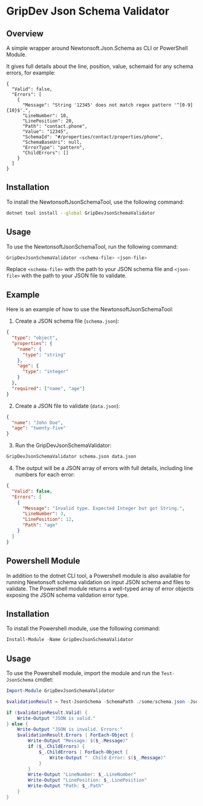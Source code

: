 # GripDev Json Schema Validator

## Overview

A simple wrapper around Newtonsoft.Json.Schema as CLI or PowerShell Module.

It gives full details about the line, position, value, schemaid for any schema errors, for example:

```
{
  "Valid": false,
  "Errors": [
    {
      "Message": "String '12345' does not match regex pattern '^[0-9]{10}$'.",
      "LineNumber": 10,
      "LinePosition": 20,
      "Path": "contact.phone",
      "Value": "12345",
      "SchemaId": "#/properties/contact/properties/phone",
      "SchemaBaseUri": null,
      "ErrorType": "pattern",
      "ChildErrors": []
    }
  ]
}
```

## Installation

To install the NewtonsoftJsonSchemaTool, use the following command:

```sh
dotnet tool install --global GripDevJsonSchemaValidator
```

## Usage

To use the NewtonsoftJsonSchemaTool, run the following command:

```sh
GripDevJsonSchemaValidator <schema-file> <json-file>
```

Replace `<schema-file>` with the path to your JSON schema file and `<json-file>` with the path to your JSON file to validate.

## Example

Here is an example of how to use the NewtonsoftJsonSchemaTool:

1. Create a JSON schema file (`schema.json`):

```json
{
  "type": "object",
  "properties": {
    "name": {
      "type": "string"
    },
    "age": {
      "type": "integer"
    }
  },
  "required": ["name", "age"]
}
```

2. Create a JSON file to validate (`data.json`):

```json
{
  "name": "John Doe",
  "age": "twenty-five"
}
```

3. Run the GripDevJsonSchemaValidator:

```sh
GripDevJsonSchemaValidator schema.json data.json
```

4. The output will be a JSON array of errors with full details, including line numbers for each error:

```json
{
  "Valid": false,
  "Errors": [
    {
      "Message": "Invalid type. Expected Integer but got String.",
      "LineNumber": 3,
      "LinePosition": 12,
      "Path": "age"
    }
  ]
}
```

## Powershell Module

In addition to the dotnet CLI tool, a Powershell module is also available for running Newtonsoft schema validation on input JSON schema and files to validate. The Powershell module returns a well-typed array of error objects exposing the JSON schema validation error type.

## Installation

To install the Powershell module, use the following command:

```powershell
Install-Module -Name GripDevJsonSchemaValidator
```

## Usage

To use the Powershell module, import the module and run the `Test-JsonSchema` cmdlet:

```powershell
Import-Module GripDevJsonSchemaValidator

$validationResult = Test-JsonSchema -SchemaPath ./some/schema.json -JsonPath ./data.json

if ($validationResult.Valid) {
    Write-Output "JSON is valid."
} else {
    Write-Output "JSON is invalid. Errors:"
    $validationResult.Errors | ForEach-Object {
        Write-Output "Message: $($_.Message)"
        if ($_.ChildErrors) {
            $_.ChildErrors | ForEach-Object {
                Write-Output "  Child Error: $($_.Message)"
            }
        }
        Write-Output "LineNumber: $_.LineNumber"
        Write-Output "LinePosition: $_.LinePosition"
        Write-Output "Path: $_.Path"
    }
}
```
